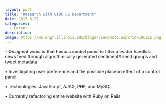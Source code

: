 ```yaml
---
layout: post
title: "Research with UIUC CS Department"
date: 2015-8-27
categories:
  - Career
description: 
image: https://ws.engr.illinois.edu/blogs/viewphoto.aspx?id=10691&.png
---
```

• Designed website that hosts a control panel to filter a twitter handle’s news feed through algorithmically generated sentiment/friend groups and tweet metadata

• Investigating user preference and the possible placebo effect of a control panel

• Technologies: JavaScript, AJAX, PHP, and MySQL 

• Currently refactoring entire website with Ruby on Rails


